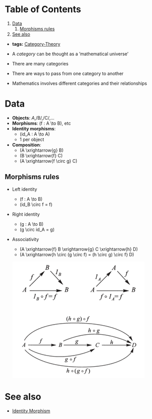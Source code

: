 
# Table of Contents

1.  [Data](#org8bb50e1)
    1.  [Morphisms rules](#orgfafaf10)
2.  [See also](#orgcd79d38)

-   **tags:** [Category-Theory](../../../.local/share/Trash/files/20200824163944-category_theory.md)

-   A *category* can be thought as a &rsquo;mathematical universe&rsquo;
-   There are many categories
-   There are ways to pass from one category to another
-   Mathematics involves different categories and their relationships


<a id="org8bb50e1"></a>

# Data

-   **Objects**: *A*,/B/,/C/,&#x2026;
-   **Morphisms**: \(f : A \to B\), etc
-   **Identity morphisms**:
    -   \(id_A : A \to A\)
    -   1 per object
-   **Composition**:
    -   \(A \xrightarrow{g} B\)
    -   \(B \xrightarrow{f} C\)
    -   \(A \xrightarrow{f \circ g} C\)


<a id="orgfafaf10"></a>

## Morphisms rules

-   Left identity
    -   \(f : A \to B\)
    -   \(id_B \circ f = f\)
-   Right identity
    -   \(g : A \to B\)
    -   \(g \circ id_A = g\)
-   Associativity
    
    -   \(A \xrightarrow{f} B \xrightarrow{g} C \xrightarrow{h} D\)
    -   \(A \xrightarrow{h \circ (g \circ f) = (h \circ g) \circ f} D\)
    
    ![img](./imgs/conceptual_maths/morphismRulesDiagram.png)


<a id="orgcd79d38"></a>

# See also

-   [Identity Morphism](20200824185122-identity_morphism.md)

